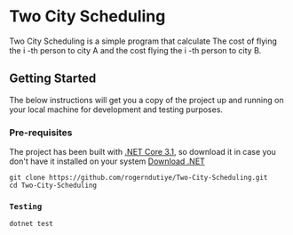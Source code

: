 # Two City Scheduling

Two City Scheduling is a simple program that calculate The cost of flying the i -th person to city A and the cost flying the i -th person to city B.


## Getting Started

The below instructions will get you a copy of the project up and running on your local machine for development and testing purposes. 

### Pre-requisites

The project has been built with [.NET Core 3.1](https://dotnet.microsoft.com/en-us/download/dotnet/3.1), so download it in case you don't have it installed on your system [Download .NET](https://dotnet.microsoft.com/download/dotnet)

```
git clone https://github.com/rogerndutiye/Two-City-Scheduling.git
cd Two-City-Scheduling
```

### `Testing`

```
dotnet test
```